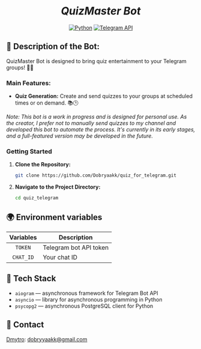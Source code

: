 <h1 align="center"><em>QuizMaster Bot</em></h1>

<p align="center">
<a href="https://www.python.org/downloads"><img src="https://img.shields.io/badge/Python-3.8%2B-yellow?style=plastic" alt="Python"></a>
<a href="https://core.telegram.org/bots/api"><img src="https://img.shields.io/badge/Telegram%20API-Learn%20More-0088cc?style=plastic" alt="Telegram API"></a>
</p>

## 🤖 Description of the Bot:

QuizMaster Bot is designed to bring quiz entertainment to your Telegram groups! 🤖🧠

### Main Features:

- **Quiz Generation:** Create and send quizzes to your groups at scheduled times or on demand. 📚🕒

*Note: This bot is a work in progress and is designed for personal use. As the creator, I prefer not to manually send quizzes to my channel and developed this bot to automate the process. It's currently in its early stages, and a full-featured version may be developed in the future.*



### Getting Started

1. **Clone the Repository:**
    ```bash
    git clone https://github.com/Dobryaakk/quiz_for_telegram.git
    ```

2. **Navigate to the Project Directory:**
    ```bash
    cd quiz_telegram
    ```

## 🌍 Environment variables

|    Variables     | Description                                               |
| :--------------: | --------------------------------------------------------- |
|   `TOKEN`    | Telegram bot API token                                    |
|   `CHAT_ID`    | Your chat ID                                    |


## 🔧 Tech Stack

-   `aiogram` — asynchronous framework for Telegram Bot API
-   `asyncio` — library for asynchronous programming in Python
-   `psycopg2` — asynchronous PostgreSQL client for Python

## 📢 Contact

[Dmytro](https://github.com/Dobryaakk): dobryyaakk@gmail.com
